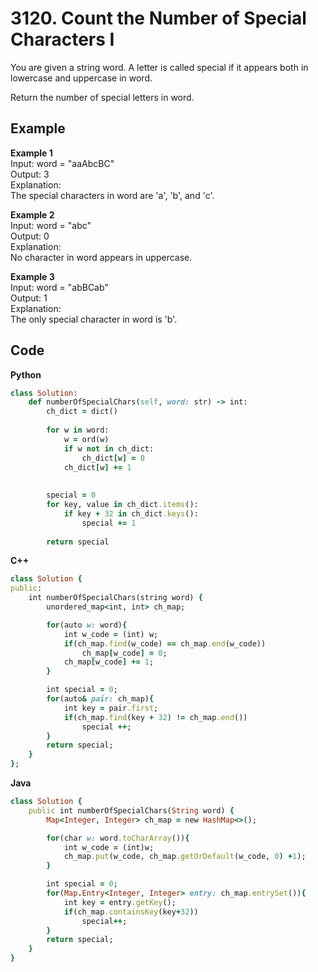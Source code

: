 # 3120. Count the Number of Special Characters I
You are given a string word. A letter is called special if it appears both in lowercase and uppercase in word.

Return the number of special letters in word.

 
## Example
**Example 1**  
Input: word = "aaAbcBC"  
Output: 3  
Explanation:  
The special characters in word are 'a', 'b', and 'c'.  

**Example 2**  
Input: word = "abc"  
Output: 0   
Explanation:  
No character in word appears in uppercase.  

**Example 3**  
Input: word = "abBCab"  
Output: 1  
Explanation:  
The only special character in word is 'b'.  

## Code
**Python**
```ruby
class Solution:
    def numberOfSpecialChars(self, word: str) -> int:
        ch_dict = dict()
        
        for w in word:
            w = ord(w)
            if w not in ch_dict:
                ch_dict[w] = 0 
            ch_dict[w] += 1
        
        
        special = 0
        for key, value in ch_dict.items():
            if key + 32 in ch_dict.keys():
                special += 1
        
        return special
```

**C++**
```ruby
class Solution {
public:
    int numberOfSpecialChars(string word) {
        unordered_map<int, int> ch_map;

        for(auto w: word){
            int w_code = (int) w;
            if(ch_map.find(w_code) == ch_map.end(w_code))
                ch_map[w_code] = 0;
            ch_map[w_code] += 1;
        }

        int special = 0;
        for(auto& pair: ch_map){
            int key = pair.first;
            if(ch_map.find(key + 32) != ch_map.end())
                special ++;
        }
        return special;
    }
};
```

**Java**
```ruby
class Solution {
    public int numberOfSpecialChars(String word) {
        Map<Integer, Integer> ch_map = new HashMap<>();

        for(char w: word.toCharArray()){
            int w_code = (int)w;
            ch_map.put(w_code, ch_map.getOrDefault(w_code, 0) +1);
        }

        int special = 0;
        for(Map.Entry<Integer, Integer> entry: ch_map.entrySet()){
            int key = entry.getKey();
            if(ch_map.containsKey(key+32))
                special++;
        }
        return special;
    }
}
```
